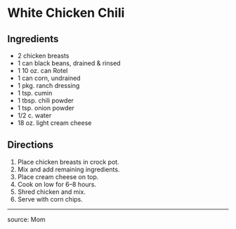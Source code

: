 # White Chicken Chili

## Ingredients

- 2 chicken breasts
- 1 can black beans, drained & rinsed
- 1 10 oz. can Rotel
- 1 can corn, undrained
- 1 pkg. ranch dressing
- 1 tsp. cumin
- 1 tbsp. chili powder
- 1 tsp. onion powder
- 1/2 c. water
- 18 oz. light cream cheese

## Directions

1. Place chicken breasts in crock pot.
2. Mix and add remaining ingredients.
3. Place cream cheese on top.
4. Cook on low for 6–8 hours.
5. Shred chicken and mix.
6. Serve with corn chips.

---

source: Mom
